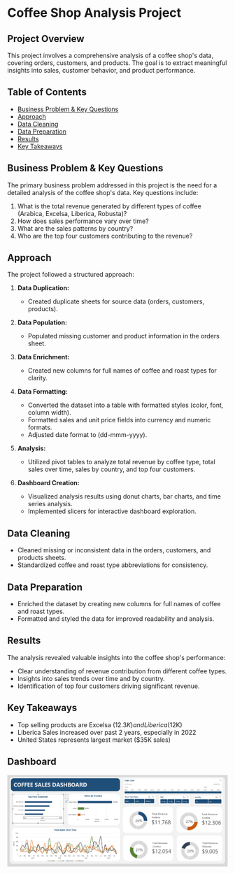 # Coffee Shop Analysis Project

## Project Overview

This project involves a comprehensive analysis of a coffee shop's data, covering orders, customers, and products. The goal is to extract meaningful insights into sales, customer behavior, and product performance.

## Table of Contents

- [Business Problem & Key Questions](#business-problem--key-questions)
- [Approach](#approach)
- [Data Cleaning](#data-cleaning)
- [Data Preparation](#data-preparation)
- [Results](#results)
- [Key Takeaways](#key-takeaways)

## Business Problem & Key Questions

The primary business problem addressed in this project is the need for a detailed analysis of the coffee shop's data. Key questions include:

1. What is the total revenue generated by different types of coffee (Arabica, Excelsa, Liberica, Robusta)?
2. How does sales performance vary over time?
3. What are the sales patterns by country?
4. Who are the top four customers contributing to the revenue?

## Approach

The project followed a structured approach:

1. **Data Duplication:**
   - Created duplicate sheets for source data (orders, customers, products).

2. **Data Population:**
   - Populated missing customer and product information in the orders sheet.

3. **Data Enrichment:**
   - Created new columns for full names of coffee and roast types for clarity.

4. **Data Formatting:**
   - Converted the dataset into a table with formatted styles (color, font, column width).
   - Formatted sales and unit price fields into currency and numeric formats.
   - Adjusted date format to (dd-mmm-yyyy).

5. **Analysis:**
   - Utilized pivot tables to analyze total revenue by coffee type, total sales over time, sales by country, and top four customers.

6. **Dashboard Creation:**
   - Visualized analysis results using donut charts, bar charts, and time series analysis.
   - Implemented slicers for interactive dashboard exploration.

## Data Cleaning

- Cleaned missing or inconsistent data in the orders, customers, and products sheets.
- Standardized coffee and roast type abbreviations for consistency.

## Data Preparation

- Enriched the dataset by creating new columns for full names of coffee and roast types.
- Formatted and styled the data for improved readability and analysis.

## Results

The analysis revealed valuable insights into the coffee shop's performance:

- Clear understanding of revenue contribution from different coffee types.
- Insights into sales trends over time and by country.
- Identification of top four customers driving significant revenue.

## Key Takeaways

- Top selling products are Excelsa ($12.3K) and Liberica ($12K)
- Liberica Sales increased over past 2 years, especially in 2022
- United States represents largest market ($35K sales)

## Dashboard
![Coffee Shop Dashboard](https://github.com/SaifSiddique009/Coffee_Shop_Analysis_Project_Using_Excel/blob/main/Dashboard.png)




